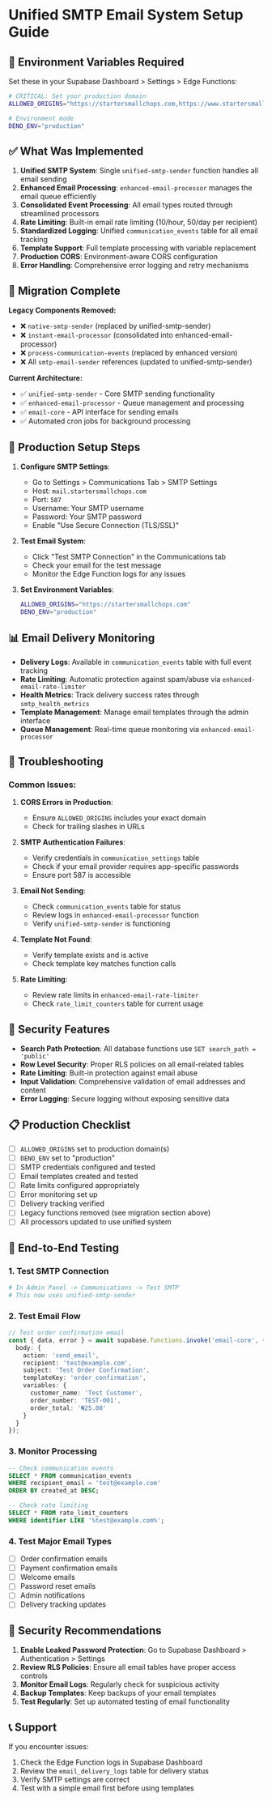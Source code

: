 # Unified SMTP Email System Setup Guide

## 🎯 Environment Variables Required

Set these in your Supabase Dashboard > Settings > Edge Functions:

```bash
# CRITICAL: Set your production domain
ALLOWED_ORIGINS="https://startersmallchops.com,https://www.startersmallchops.com"

# Environment mode
DENO_ENV="production"
```

## ✅ What Was Implemented

1. **Unified SMTP System**: Single `unified-smtp-sender` function handles all email sending
2. **Enhanced Email Processing**: `enhanced-email-processor` manages the email queue efficiently  
3. **Consolidated Event Processing**: All email types routed through streamlined processors
4. **Rate Limiting**: Built-in email rate limiting (10/hour, 50/day per recipient)
5. **Standardized Logging**: Unified `communication_events` table for all email tracking
6. **Template Support**: Full template processing with variable replacement
7. **Production CORS**: Environment-aware CORS configuration
8. **Error Handling**: Comprehensive error logging and retry mechanisms

## 🔄 Migration Complete

**Legacy Components Removed:**
- ❌ `native-smtp-sender` (replaced by unified-smtp-sender)
- ❌ `instant-email-processor` (consolidated into enhanced-email-processor)
- ❌ `process-communication-events` (replaced by enhanced version)
- ❌ All `smtp-email-sender` references (updated to unified-smtp-sender)

**Current Architecture:**
- ✅ `unified-smtp-sender` - Core SMTP sending functionality
- ✅ `enhanced-email-processor` - Queue management and processing
- ✅ `email-core` - API interface for sending emails
- ✅ Automated cron jobs for background processing

## 🚀 Production Setup Steps

1. **Configure SMTP Settings**:
   - Go to Settings > Communications Tab > SMTP Settings
   - Host: `mail.startersmallchops.com`
   - Port: `587`
   - Username: Your SMTP username
   - Password: Your SMTP password
   - Enable "Use Secure Connection (TLS/SSL)"

2. **Test Email System**:
   - Click "Test SMTP Connection" in the Communications tab
   - Check your email for the test message
   - Monitor the Edge Function logs for any issues

3. **Set Environment Variables**:
   ```bash
   ALLOWED_ORIGINS="https://startersmallchops.com"
   DENO_ENV="production"
   ```

## 📊 Email Delivery Monitoring

- **Delivery Logs**: Available in `communication_events` table with full event tracking
- **Rate Limiting**: Automatic protection against spam/abuse via `enhanced-email-rate-limiter`
- **Health Metrics**: Track delivery success rates through `smtp_health_metrics`
- **Template Management**: Manage email templates through the admin interface
- **Queue Management**: Real-time queue monitoring via `enhanced-email-processor`

## 🔧 Troubleshooting

### Common Issues:

1. **CORS Errors in Production**:
   - Ensure `ALLOWED_ORIGINS` includes your exact domain
   - Check for trailing slashes in URLs

2. **SMTP Authentication Failures**:
   - Verify credentials in `communication_settings` table
   - Check if your email provider requires app-specific passwords
   - Ensure port 587 is accessible

3. **Email Not Sending**:
   - Check `communication_events` table for status
   - Review logs in `enhanced-email-processor` function
   - Verify `unified-smtp-sender` is functioning

4. **Template Not Found**:
   - Verify template exists and is active
   - Check template key matches function calls

5. **Rate Limiting**:
   - Review rate limits in `enhanced-email-rate-limiter`
   - Check `rate_limit_counters` table for current usage

## 🔐 Security Features

- **Search Path Protection**: All database functions use `SET search_path = 'public'`
- **Row Level Security**: Proper RLS policies on all email-related tables
- **Rate Limiting**: Built-in protection against email abuse
- **Input Validation**: Comprehensive validation of email addresses and content
- **Error Logging**: Secure logging without exposing sensitive data

## 📋 Production Checklist

- [ ] `ALLOWED_ORIGINS` set to production domain(s)
- [ ] `DENO_ENV` set to "production"
- [ ] SMTP credentials configured and tested
- [ ] Email templates created and tested
- [ ] Rate limits configured appropriately
- [ ] Error monitoring set up
- [ ] Delivery tracking verified
- [ ] Legacy functions removed (see migration section above)
- [ ] All processors updated to use unified system

## 🧪 End-to-End Testing

### 1. Test SMTP Connection
```bash
# In Admin Panel -> Communications -> Test SMTP
# This now uses unified-smtp-sender
```

### 2. Test Email Flow
```typescript
// Test order confirmation email
const { data, error } = await supabase.functions.invoke('email-core', {
  body: {
    action: 'send_email',
    recipient: 'test@example.com',
    subject: 'Test Order Confirmation',
    templateKey: 'order_confirmation',
    variables: {
      customer_name: 'Test Customer',
      order_number: 'TEST-001',
      order_total: '₦25.00'
    }
  }
});
```

### 3. Monitor Processing
```sql
-- Check communication events
SELECT * FROM communication_events 
WHERE recipient_email = 'test@example.com' 
ORDER BY created_at DESC;

-- Check rate limiting
SELECT * FROM rate_limit_counters 
WHERE identifier LIKE '%test@example.com%';
```

### 4. Test Major Email Types
- [ ] Order confirmation emails
- [ ] Payment confirmation emails  
- [ ] Welcome emails
- [ ] Password reset emails
- [ ] Admin notifications
- [ ] Delivery tracking updates

## 🚨 Security Recommendations

1. **Enable Leaked Password Protection**: Go to Supabase Dashboard > Authentication > Settings
2. **Review RLS Policies**: Ensure all email tables have proper access controls
3. **Monitor Email Logs**: Regularly check for suspicious activity
4. **Backup Templates**: Keep backups of your email templates
5. **Test Regularly**: Set up automated testing of email functionality

## 📞 Support

If you encounter issues:
1. Check the Edge Function logs in Supabase Dashboard
2. Review the `email_delivery_logs` table for delivery status
3. Verify SMTP settings are correct
4. Test with a simple email first before using templates